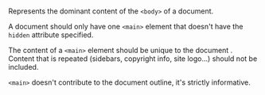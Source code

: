 # <main>

Represents the dominant content of the `<body>` of a document.

A document should only have one `<main>` element that doesn't have the `hidden` attribute specified. 

The content of a `<main>` element should be unique to the document .
Content that is repeated (sidebars, copyright info, site logo...) should not be included.

`<main>` doesn't contribute to the document outline, it's strictly informative. 

